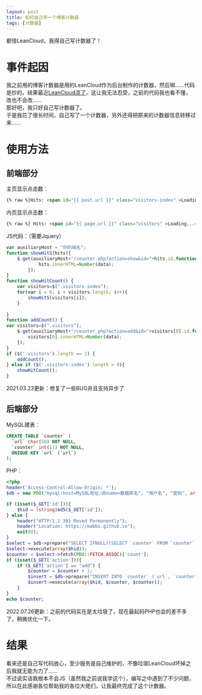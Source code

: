```yaml
---
layout: post
title: 如何自己写一个博客计数器
tags: [计数器]
---
```


  都怪LeanCloud，我得自己写计数器了！<!--more-->   
  
# 事件起因
  我之前用的博客计数器是用的LeanCloud作为后台制作的计数器，然后嘛……代码是抄的。结果最近[LeanCloud凉了](https://blog.avoscloud.com/6841/)，这让我无法忍受，之前的代码我也看不懂，改也不会改……   
  那好吧，我只好自己写计数器了。   
  于是我花了很长时间，自己写了一个计数器，另外还得把原来的计数器信息转移过来……
  
# 使用方法
## 前端部分
  主页显示点击数：
```html
{% raw %}Hits: <span id="{{ post.url }}" class="visitors-index" >Loading...</span>{% endraw %} 
```
  内页显示点击数：
```html
{% raw %} Hits: <span id="{{ page.url }}" class="visitors" >Loading...</span>{% endraw %} 
```
  JS代码：（需要Jquery）
```js
var auxiliaryHost = "你的域名";
function showHitS(hits){
    $.get(auxiliaryHost+"/counter.php?action=show&id="+hits.id,function(data){
            hits.innerHTML=Number(data);
        });
}
function showHitCount() {
    var visitors=$(".visitors-index");
    for(var i = 0; i < visitors.length; i++){
        showHitS(visitors[i]);
    }
    
}
function addCount() {
var visitors=$(".visitors");
    $.get(auxiliaryHost+"/counter.php?action=add&id="+visitors[0].id,function(data){
        visitors[0].innerHTML=Number(data);
    });
}
if ($('.visitors').length == 1) {
    addCount();
} else if ($('.visitors-index').length > 0){
    showHitCount();
}
```
  2021.03.23更新：修复了一些BUG并且支持异步了

## 后端部分
  MySQL建表：
```sql
CREATE TABLE `counter` (
  `url` char(50) NOT NULL,
  `counter` int(11) NOT NULL,
  UNIQUE KEY `url` (`url`)
);
```

  PHP：
```php
<?php
header('Access-Control-Allow-Origin: *');
$db = new PDO("mysql:host=MySQL地址;dbname=数据库名", "用户名", "密码", array(PDO::ATTR_PERSISTENT => true));

if (isset($_GET['id'])){
    $hid = (string)md5($_GET['id']);
} else {
    header("HTTP/1.1 301 Moved Permanently");
    header("Location: https://mabbs.github.io");
    exit(0);
}
$select = $db->prepare("SELECT IFNULL((SELECT `counter` FROM `counter` WHERE `url` = ?), 0) count");
$select->execute(array($hid));
$counter = $select->fetch(PDO::FETCH_ASSOC)['count'];
if (isset($_GET['action'])){
    if ($_GET['action'] == "add") {
        $counter = $counter + 1;
        $insert = $db->prepare("INSERT INTO `counter` (`url`, `counter`) VALUES (?, ?) ON DUPLICATE KEY UPDATE `counter` = ?");
        $insert->execute(array($hid, $counter, $counter));
    }
}
echo $counter;
```
  2022.07.26更新：之前的代码实在是太垃圾了，现在最起码PHP也会的差不多了，稍微优化一下。   

# 结果
  看来还是自己写代码放心，至少服务是自己维护的，不像垃圾LeanCloud坏掉之后我就无能为力了……   
  不过说实话我根本不会JS（虽然我之前说我学这个），编写之中遇到了不少问题，所以在此感谢各位帮助我的各位大佬们，让我最终完成了这个计数器。
